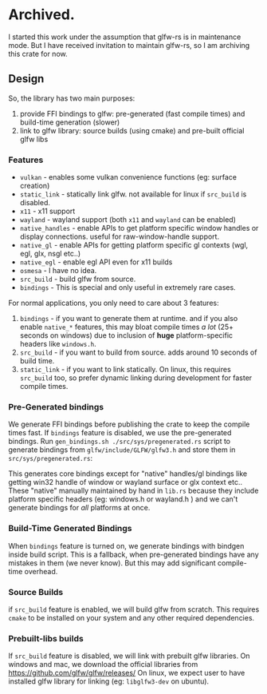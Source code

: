 # Archived.
I started this work under the assumption that glfw-rs is in maintenance mode. But I have received invitation to maintain glfw-rs, so I am archiving this crate for now.

## Design
So, the library has two main purposes:
1. provide FFI bindings to glfw: pre-generated (fast compile times) and build-time generation (slower)
2. link to glfw library: source builds (using cmake) and pre-built official glfw libs

### Features
* `vulkan` - enables some vulkan convenience functions (eg: surface creation)
* `static_link` - statically link glfw. not available for linux if `src_build` is disabled.
* `x11` - x11 support
* `wayland` - wayland support (both `x11` and `wayland` can be enabled)
* `native_handles` - enable APIs to get platform specific window handles or display connections. useful for raw-window-handle support.
* `native_gl` - enable APIs for getting platform specific gl contexts (wgl, egl, glx, nsgl etc..)
* `native_egl` - enable egl API even for x11 builds
* `osmesa` - I have no idea. 
* `src_build` - build glfw from source.
* `bindings` - This is special and only useful in extremely rare cases.


For normal applications, you only need to care about 3 features:
1. `bindings` - if you want to generate them at runtime. and if you also enable `native_*` features, this may bloat compile times *a lot* (25+ seconds on windows) due to inclusion of **huge** platform-specific headers like `windows.h`.
2. `src_build` - if you want to build from source. adds around 10 seconds of build time.
3. `static_link` - if you want to link statically. On linux, this requires `src_build` too, so prefer dynamic linking during development for faster compile times. 

### Pre-Generated bindings
We generate FFI bindings before publishing the crate to keep the compile times fast.
If `bindings` feature is disabled, we use the pre-generated bindings.
Run `gen_bindings.sh ./src/sys/pregenerated.rs` script to generate bindings from `glfw/include/GLFW/glfw3.h` and store them in `src/sys/pregenerated.rs`:

This generates core bindings except for "native" handles/gl bindings like getting win32 handle of window or wayland surface or glx context etc..
These "native" manually maintained by hand in `lib.rs` because they include platform specific headers (eg: windows.h or wayland.h ) and we can't generate bindings for *all* platforms at once.

### Build-Time Generated Bindings
When `bindings` feature is turned on, we generate bindings with bindgen inside build script.
This is a fallback, when pre-generated bindings have any mistakes in them (we never know). But this may add significant compile-time overhead.

### Source Builds
if `src_build` feature is enabled, we will build glfw from scratch.
This requires `cmake` to be installed on your system and any other required dependencies.

### Prebuilt-libs builds
If `src_build` feature is disabled, we will link with prebuilt glfw libraries.
On windows and mac, we download the official libraries from <https://github.com/glfw/glfw/releases/>
On linux, we expect user to have installed glfw library for linking (eg: `libglfw3-dev` on ubuntu). 

